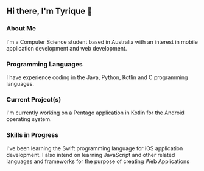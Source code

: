## Hi there, I'm Tyrique 👋

<!--
**tyriquezim/tyriquezim** is a ✨ _special_ ✨ repository because its `README.md` (this file) appears on your GitHub profile.

Here are some ideas to get you started:

- 🔭 I’m currently working on ...
- 🌱 I’m currently learning ...
- 👯 I’m looking to collaborate on ...
- 🤔 I’m looking for help with ...
- 💬 Ask me about ...
- 📫 How to reach me: ...
- 😄 Pronouns: ...
- ⚡ Fun fact: ...
-->
### About Me
I'm a Computer Science student based in Australia with an interest in mobile application development and web development.

### Programming Languages
I have experience coding in the Java, Python, Kotlin and C programming languages. 

### Current Project(s)
I'm currently working on a Pentago application in Kotlin for the Android operating system.

### Skills in Progress
I've been learning the Swift programming language for iOS application development. I also intend on learning JavaScript and other related languages and frameworks for the purpose of creating Web Applications

